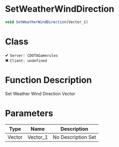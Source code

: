 # SetWeatherWindDirection
```js
void SetWeatherWindDirection(Vector_1)
```
# Class
✔ `Server: CDOTAGamerules`  
✖ `Client: undefined`  

# Function Description
Set Weather Wind Direction Vector
# Parameters
Type|Name|Description
--|--|--
Vector|Vector_1|No Description Set
